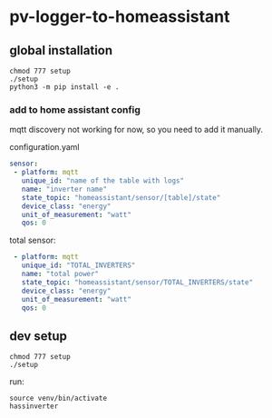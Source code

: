 # pv-logger-to-homeassistant

## global installation
```
chmod 777 setup
./setup
python3 -m pip install -e .
```

### add to home assistant config
mqtt discovery not working for now, so you need to add it manually.

configuration.yaml
```yaml
sensor:
 - platform: mqtt
   unique_id: "name of the table with logs"
   name: "inverter name"
   state_topic: "homeassistant/sensor/[table]/state"
   device_class: "energy"
   unit_of_measurement: "watt"
   qos: 0
```

total sensor:
```yaml
 - platform: mqtt
   unique_id: "TOTAL_INVERTERS"
   name: "total power"
   state_topic: "homeassistant/sensor/TOTAL_INVERTERS/state"
   device_class: "energy"
   unit_of_measurement: "watt"
   qos: 0
```

## dev setup
```
chmod 777 setup
./setup
```

run:
```
source venv/bin/activate
hassinverter
```